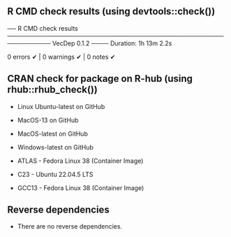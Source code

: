 ## R CMD check results (using devtools::check())

── R CMD check results ──────────────────────────────────────────────────────────── VecDep 0.1.2 ────
Duration: 1h 13m 2.2s

0 errors ✔ | 0 warnings ✔ | 0 notes ✔

## CRAN check for package on R-hub (using rhub::rhub_check())

* Linux Ubuntu-latest on GitHub

* MacOS-13 on GitHub

* MacOS-latest on GitHub

* Windows-latest on GitHub

* ATLAS - Fedora Linux 38 (Container Image)

* C23 - Ubuntu 22.04.5 LTS

* GCC13 - Fedora Linux 38 (Container Image)

## Reverse dependencies

* There are no reverse dependencies.



